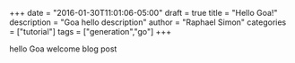 +++
date = "2016-01-30T11:01:06-05:00"
draft = true
title = "Hello Goa!"
description = "Goa hello description"
author = "Raphael Simon"
categories = ["tutorial"]
tags = ["generation","go"]
+++

hello Goa welcome blog post
